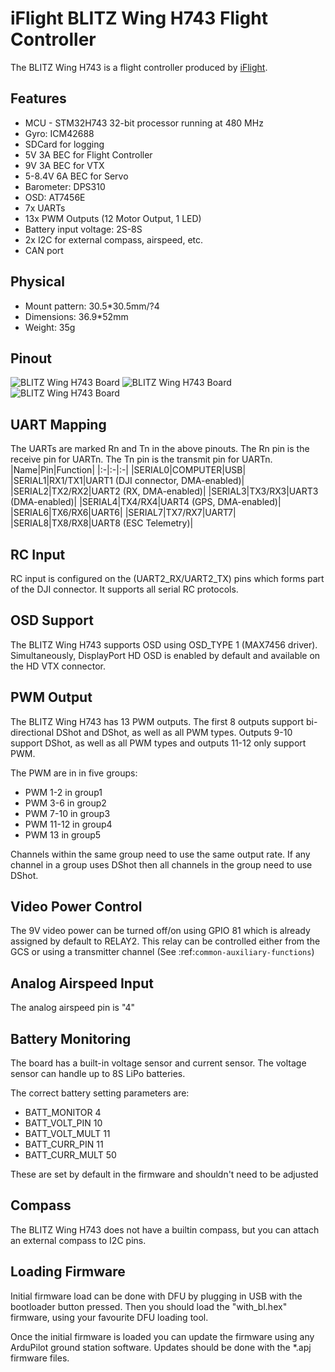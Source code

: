 # iFlight BLITZ Wing H743 Flight Controller

The BLITZ Wing H743 is a flight controller produced by [iFlight](https://shop.iflight.com/electronics-cat27/BLITZ-Wing-H743-Flight-Controller-Pro2174).

## Features

 - MCU - STM32H743 32-bit processor running at 480 MHz
 - Gyro: ICM42688
 - SDCard for logging
 - 5V 3A BEC for Flight Controller
 - 9V 3A BEC for VTX
 - 5-8.4V 6A BEC for Servo
 - Barometer: DPS310
 - OSD: AT7456E
 - 7x UARTs
 - 13x PWM Outputs (12 Motor Output, 1 LED)
 - Battery input voltage: 2S-8S
 - 2x I2C for external compass, airspeed, etc.
 - CAN port

## Physical
 - Mount pattern: 30.5*30.5mm/?4
 - Dimensions: 36.9*52mm
 - Weight: 35g

## Pinout

![BLITZ Wing H743 Board](blitz_h7_wing_top.PNG "BLITZ Wing H743 Top")
![BLITZ Wing H743 Board](blitz_h7_wing_middle.PNG "BLITZ Wing H743 Middle")
![BLITZ Wing H743 Board](blitz_h7_wing_bottom.PNG "BLITZ Wing H743 Bottom")

## UART Mapping

The UARTs are marked Rn and Tn in the above pinouts. The Rn pin is the
receive pin for UARTn. The Tn pin is the transmit pin for UARTn.
|Name|Pin|Function|
|:-|:-|:-|
|SERIAL0|COMPUTER|USB|
|SERIAL1|RX1/TX1|UART1 (DJI connector, DMA-enabled)|
|SERIAL2|TX2/RX2|UART2 (RX, DMA-enabled)|
|SERIAL3|TX3/RX3|UART3 (DMA-enabled)|
|SERIAL4|TX4/RX4|UART4 (GPS, DMA-enabled)|
|SERIAL6|TX6/RX6|UART6|
|SERIAL7|TX7/RX7|UART7|
|SERIAL8|TX8/RX8|UART8 (ESC Telemetry)|

## RC Input

RC input is configured on the (UART2_RX/UART2_TX) pins which forms part of the DJI connector. It supports all serial RC protocols.

## OSD Support

The BLITZ Wing H743 supports OSD using OSD_TYPE 1 (MAX7456 driver). Simultaneously, DisplayPort HD OSD is enabled by default and available on the HD VTX connector.

## PWM Output

The BLITZ Wing H743 has 13 PWM outputs. The first 8 outputs support bi-directional DShot and DShot, as well as all PWM types. Outputs 9-10 support DShot, as well as all PWM types and outputs 11-12 only support PWM.

The PWM are in in five groups:

 - PWM 1-2 in group1
 - PWM 3-6 in group2
 - PWM 7-10 in group3
 - PWM 11-12 in group4
 - PWM 13 in group5

Channels within the same group need to use the same output rate. If
any channel in a group uses DShot then all channels in the group need
to use DShot.

## Video Power Control

The 9V video power can be turned off/on  using GPIO 81 which is already assigned by default to RELAY2.  This relay can be controlled either from the GCS or using a transmitter channel (See :ref:`common-auxiliary-functions`)

## Analog Airspeed Input

The analog airspeed pin is "4"

## Battery Monitoring

The board has a built-in voltage sensor and  current sensor. The voltage sensor can handle up to 8S
LiPo batteries.

The correct battery setting parameters are:

 - BATT_MONITOR 4
 - BATT_VOLT_PIN 10
 - BATT_VOLT_MULT 11
 - BATT_CURR_PIN 11
 - BATT_CURR_MULT 50

These are set by default in the firmware and shouldn't need to be adjusted

## Compass

The BLITZ Wing H743 does not have a builtin compass, but you can attach an external compass to I2C pins.

## Loading Firmware

Initial firmware load can be done with DFU by plugging in USB with the
bootloader button pressed. Then you should load the "with_bl.hex"
firmware, using your favourite DFU loading tool.

Once the initial firmware is loaded you can update the firmware using
any ArduPilot ground station software. Updates should be done with the
*.apj firmware files.
